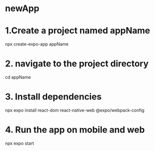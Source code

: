 # newApp



# 1.Create a project named appName

npx create-expo-app appName

# 2. navigate to the project directory

cd appName

# 3. Install dependencies

npx expo install react-dom react-native-web @expo/webpack-config

# 4. Run the app on mobile and web

npx expo start